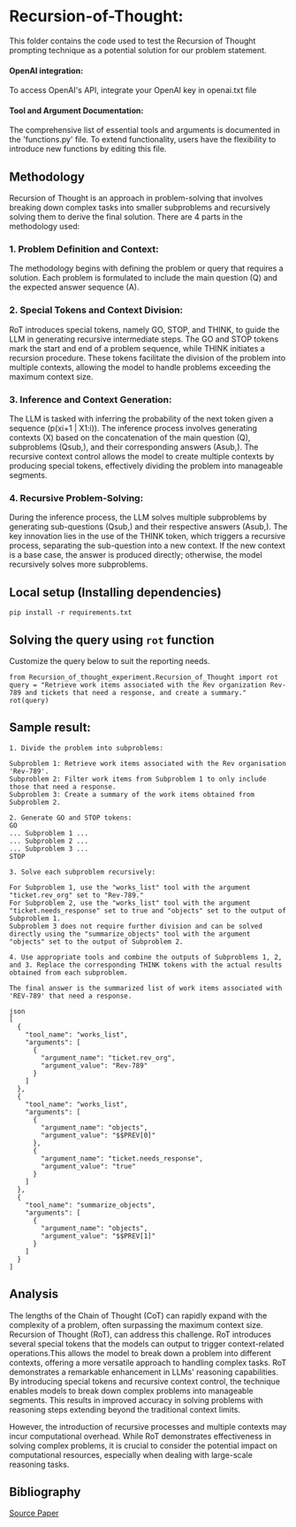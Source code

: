 # Recursion-of-Thought:

This folder contains the code used to test the Recursion of Thought prompting technique as a potential solution for our problem statement.


#### OpenAI integration:

To access OpenAI's API, integrate your OpenAI key in openai.txt file


#### Tool and Argument Documentation:

The comprehensive list of essential tools and arguments is documented in the 'functions.py' file. To extend functionality, users have the flexibility to introduce new functions by editing this file.


## Methodology

Recursion of Thought is an approach in problem-solving that involves breaking down complex tasks into smaller subproblems and recursively solving them to derive the final solution. There are 4 parts in the methodology used: 

### 1. Problem Definition and Context:
The methodology begins with defining the problem or query that requires a solution. Each problem is formulated to include the main question (Q) and the expected answer sequence (A).


### 2. Special Tokens and Context Division:
RoT introduces special tokens, namely GO, STOP, and THINK, to guide the LLM in generating recursive intermediate steps. The GO and STOP tokens mark the start and end of a problem sequence, while THINK initiates a recursion procedure. These tokens facilitate the division of the problem into multiple contexts, allowing the model to handle problems exceeding the maximum context size.


### 3. Inference and Context Generation:
The LLM is tasked with inferring the probability of the next token given a sequence (p(xi+1 | X1:i)). The inference process involves generating contexts (X) based on the concatenation of the main question (Q), subproblems (Qsub,), and their corresponding answers (Asub,). The recursive context control allows the model to create multiple contexts by producing special tokens, effectively dividing the problem into manageable segments.


### 4. Recursive Problem-Solving:
During the inference process, the LLM solves multiple subproblems by generating sub-questions (Qsub,) and their respective answers (Asub,). The key innovation lies in the use of the THINK token, which triggers a recursive process, separating the sub-question into a new context. If the new context is a base case, the answer is produced directly; otherwise, the model recursively solves more subproblems.


## Local setup (Installing dependencies)

 `pip install -r requirements.txt`

## Solving the query using ``` rot ``` function

 Customize the query below to suit the reporting needs.
 ```
from Recursion_of_thought_experiment.Recursion_of_Thought import rot
query = "Retrieve work items associated with the Rev organization Rev-789 and tickets that need a response, and create a summary."
rot(query)
```

## Sample result:
```
1. Divide the problem into subproblems:

Subproblem 1: Retrieve work items associated with the Rev organisation 'Rev-789'.
Subproblem 2: Filter work items from Subproblem 1 to only include those that need a response.
Subproblem 3: Create a summary of the work items obtained from Subproblem 2.

2. Generate GO and STOP tokens:
GO
... Subproblem 1 ...
... Subproblem 2 ...
... Subproblem 3 ...
STOP

3. Solve each subproblem recursively:

For Subproblem 1, use the "works_list" tool with the argument "ticket.rev_org" set to "Rev-789."
For Subproblem 2, use the "works_list" tool with the argument "ticket.needs_response" set to true and "objects" set to the output of Subproblem 1.
Subproblem 3 does not require further division and can be solved directly using the "summarize_objects" tool with the argument "objects" set to the output of Subproblem 2.

4. Use appropriate tools and combine the outputs of Subproblems 1, 2, and 3. Replace the corresponding THINK tokens with the actual results obtained from each subproblem.

The final answer is the summarized list of work items associated with 'REV-789' that need a response.

json
[
  {
    "tool_name": "works_list",
    "arguments": [
      {
        "argument_name": "ticket.rev_org",
        "argument_value": "Rev-789"
      }
    ]
  },
  {
    "tool_name": "works_list",
    "arguments": [
      {
        "argument_name": "objects",
        "argument_value": "$$PREV[0]"
      },
      {
        "argument_name": "ticket.needs_response",
        "argument_value": "true"
      }
    ]
  },
  {
    "tool_name": "summarize_objects",
    "arguments": [
      {
        "argument_name": "objects",
        "argument_value": "$$PREV[1]"
      }
    ]
  }
]
```

## Analysis
The lengths of the Chain of Thought (CoT) can rapidly expand with the complexity of a problem, often surpassing the maximum context size. Recursion of Thought (RoT), can address this challenge. RoT introduces several special tokens that the models can output to trigger context-related operations.This allows the model to break down a problem into different contexts, offering a more versatile approach to handling complex tasks. RoT demonstrates a remarkable enhancement in LLMs' reasoning capabilities. By introducing special tokens and recursive context control, the technique enables models to break down complex problems into manageable segments. This results in improved accuracy in solving problems with reasoning steps extending beyond the traditional context limits.


However, the introduction of recursive processes and multiple contexts may incur computational overhead. While RoT demonstrates effectiveness in solving complex problems, it is crucial to consider the potential impact on computational resources, especially when dealing with large-scale reasoning tasks.

## Bibliography
[Source Paper](https://arxiv.org/abs/2306.06891)
